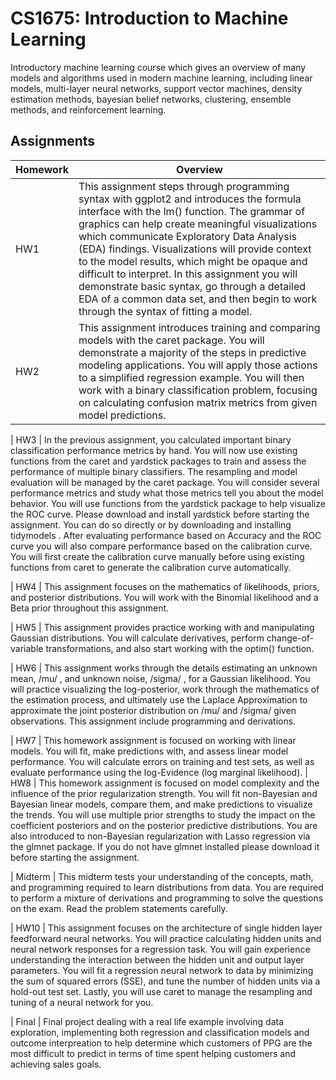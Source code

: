 # CS1675: Introduction to Machine Learning

Introductory machine learning course which gives an overview of many models and algorithms used in modern machine learning, including linear models, multi-layer neural networks, support vector machines, density estimation methods, bayesian belief networks, clustering, ensemble methods, and reinforcement learning. 

## Assignments

| Homework | Overview |
| ------ | ------ |
| HW1 | This assignment steps through programming syntax with ggplot2 and introduces the formula interface with the lm() function. The grammar of graphics can help create meaningful visualizations which communicate Exploratory Data Analysis (EDA) findings. Visualizations will provide context to the model results, which might be opaque and difficult to interpret. In this assignment you will demonstrate basic syntax, go through a detailed EDA of a common data set, and then begin to work through the syntax of fitting a model.
| HW2 | This assignment introduces training and comparing models with the caret package. You will demonstrate a majority of the steps in predictive modeling applications. You will apply those actions to a simplified regression example. You will then work with a binary classification problem, focusing on calculating confusion matrix metrics from given model predictions.

| HW3 | In the previous assignment, you calculated important binary classification performance metrics by hand. You will now use existing functions from the caret and yardstick packages to train and assess the performance of multiple binary classifiers. The resampling and model evaluation will be managed by the
caret package. You will consider several performance metrics and study what those metrics tell you about the model behavior. You will use functions from the yardstick package to help visualize the ROC curve. Please download and install yardstick before starting the assignment. You can do so directly or by downloading and installing tidymodels .
After evaluating performance based on Accuracy and the ROC curve you will also compare performance based on the calibration curve. You will first create the calibration curve manually before using existing functions from caret to generate the calibration curve automatically.

| HW4 | This assignment focuses on the mathematics of likelihoods, priors, and posterior distributions. You will work with the Binomial likelihood and a Beta prior throughout this assignment.

| HW5 | This assignment provides practice working with and manipulating Gaussian distributions. You will calculate derivatives, perform change-of-variable transformations, and also start working with the optim() function.

| HW6 | This assignment works through the details estimating an unknown mean, /mu/ , and unknown noise, /sigma/ , for a Gaussian likelihood. You will practice visualizing the log-posterior, work through the mathematics of the estimation process, and ultimately use the Laplace Approximation to approximate the joint posterior distribution on /mu/ and /sigma/ given observations. This assignment include programming and derivations.

| HW7 | This homework assignment is focused on working with linear models. You will fit, make predictions with, and assess linear model performance. You will calculate errors on training and test sets, as well as evaluate performance using the log-Evidence (log marginal likelihood).
| HW8 | This homework assignment is focused on model complexity and the influence of the prior regularization strength. You will fit non-Bayesian and Bayesian linear models, compare them, and make predictions to visualize the trends. You will use multiple prior strengths to study the impact on the coefficient posteriors and on the posterior predictive distributions.
You are also introduced to non-Bayesian regularization with Lasso regression via the glmnet package. If you do not have glmnet installed please download it before starting the assignment.

| Midterm | This midterm tests your understanding of the concepts, math, and programming required to learn distributions from data. You are required to perform a mixture of derivations and programming to solve the questions on the exam. Read the problem statements carefully.

| HW10 | This assignment focuses on the architecture of single hidden layer feedforward neural networks. You will practice calculating hidden units and neural network responses for a regression task. You will gain experience understanding the interaction between the hidden unit and output layer parameters. You will fit a regression neural network to data by minimizing the sum of squared errors (SSE), and tune the number of hidden units via a hold-out test set. Lastly, you will use caret to manage the resampling and tuning of a neural network for you.

| Final | Final project dealing with a real life example involving data exploration, implementing both regression and classification models and outcome interpreation to help determine which customers of PPG are the most difficult to predict in terms of time spent helping customers and achieving sales goals.  
